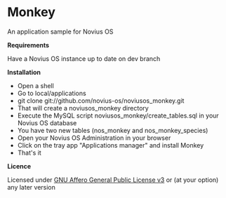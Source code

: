 Monkey
======

An application sample for Novius OS

**Requirements**

Have a Novius OS instance up to date on dev branch

**Installation**

* Open a shell
* Go to local/applications
* git clone git://github.com/novius-os/noviusos_monkey.git
* That will create a noviusos_monkey directory
* Execute the MySQL script noviusos_monkey/create_tables.sql in your Novius OS database
* You have two new tables (nos_monkey and nos_monkey_species)
* Open your Novius OS Administration in your browser
* Click on the tray app "Applications manager" and install Monkey
* That's it

**Licence**

Licensed under [GNU Affero General Public License v3](http://www.gnu.org/licenses/agpl-3.0.html) or (at your option) any later version
